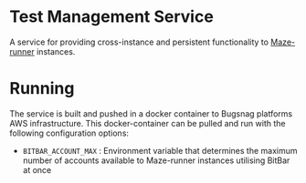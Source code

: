 # Test Management Service

A service for providing cross-instance and persistent functionality to
[Maze-runner](https://github.com/bugsnag/maze-runner/) instances.

# Running

The service is built and pushed in a docker container to Bugsnag platforms AWS
 infrastructure.  This docker-container can be pulled and run with the following
 configuration options:

- `BITBAR_ACCOUNT_MAX` : Environment variable that determines the maximum
  number of accounts available to Maze-runner instances utilising BitBar at once
